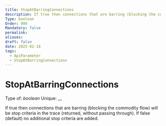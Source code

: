 ```yaml
---
title: StopAtBarringConnections
description: If true then connections that are barring (blocking the commodity flow) will be stop criteria in the trace (returned, without passing through). If false (default) no additional stop criteria are added.
Type: boolean
Order: 999
Mandatory: false
permalink: 
aliases: 
draft: false
date: 2025-02-18
tags:
  - ApiParameter
  - StopAtBarringConnections
---
```

# StopAtBarringConnections

Type of: _boolean_
Unique: __

If true then connections that are barring (blocking the commodity flow) will be stop criteria in the trace (returned, without passing through). If false (default) no additional stop criteria are added.
